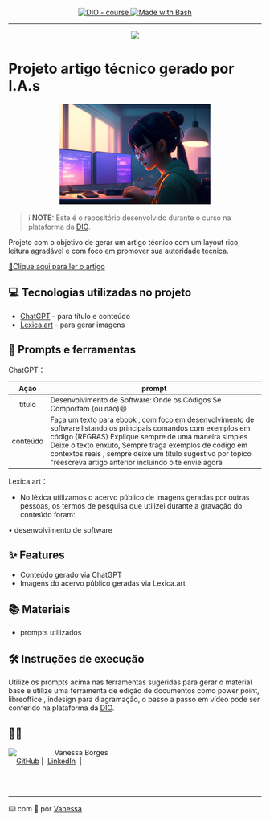 
<p align="center">
  <a href="https://dio.me/"><img src="https://img.shields.io/badge/DIO-Course-28DA77?logo=youtube" alt="DIO - course">
  </a>
  <a href="https://www.gnu.org/software/bash/" title="Go to Bash homepage"><img src="https://img.shields.io/badge/Prompt-Project-blue?logo=gnu-bash&amp;logoColor=white" alt="Made with Bash">
  </a>
</p>

-------
<p align="center">
    <img width="100" src="https://lexica.art/prompt/61a0e166-3e53-4f79-b188-18de7facb4ce
    ">
</p>

# Projeto artigo técnico gerado por I.A.s

<p align="center">
<img 
    src="./github/assets/iaimage.png"
    width="300"
/>
</p>


 > ℹ️ **NOTE:** Este é o repositório desenvolvido durante o curso  na plataforma da [DIO](https://dio.me).



Projeto com o objetivo de gerar um artigo técnico com um layout rico, leitura agradável e com foco em promover sua autoridade técnica.

<a href="https://web.dio.me/articles/desenvolvimento-de-software-onde-a-ciencia-se-encontra-com-a-magia-e-um-pouco-de-caos?back=%2Farticles&page=1&order=oldest"> 📕Clique aqui para ler o artigo</a>

## 💻 Tecnologias utilizadas no projeto

- [ChatGPT](https://chat.openai.com/) - para título e conteúdo
- [Lexica.art](https://lexica.art/) - para gerar imagens


## 📄 Prompts e ferramentas


ChatGPT：

|   Ação   | prompt                                                                                                                                                                                                                                                                         |
| :------: | ------------------------------------------------------------------------------------------------------------------------------------------------------------------------------------------------------------------------------------------------------------------------------ |
|  título  |   Desenvolvimento de Software: Onde os Códigos Se Comportam (ou não)😄                                                                                                                                                                                              |
| conteúdo |Faça um texto para ebook , com foco em desenvolvimento de software  listando os principais comandos  com exemplos em código {REGRAS} Explique sempre de uma maneira simples Deixe o texto enxuto, Sempre traga exemplos de código em contextos reais , sempre deixe um título sugestivo por tópico "reescreva artigo  anterior incluindo o te envie agora

Lexica.art：

- No léxica utilizamos o acervo público de imagens geradas por outras pessoas, os termos de pesquisa que utilizei durante a gravação do conteúdo foram:

• desenvolvimento de software


## ✨ Features

- Conteúdo gerado via ChatGPT
- Imagens do acervo público geradas via Lexica.art

## 📚 Materiais

- prompts utilizados

## 🛠️ Instruções de execução

Utilize os prompts acima nas ferramentas sugeridas para gerar o material base e utilize uma ferramenta de edição de documentos como power point, libreoffice , indesign para diagramação, o passo a passo em vídeo pode ser conferido na plataforma da [DIO](https://dio.me).

## 👨‍💻 

<p>
    <img 
      align=left 
      margin=10 
      width=80 
      src="https://avatars.githubusercontent.com/u/89863244?v=4"
    />
    <p>&nbsp&nbsp&nbspVanessa Borges<br>
    &nbsp&nbsp&nbsp
    <a href="https://github.com/vanessavb92">
    GitHub</a>&nbsp;|&nbsp;
    <a href="https://www.linkedin.com/in/vanessaicloud07/">LinkedIn</a>
&nbsp;|&nbsp;

<br/><br/>
<p>

---

⌨️ com 💜 por [Vanessa](https://github.com/vanessavb92)
